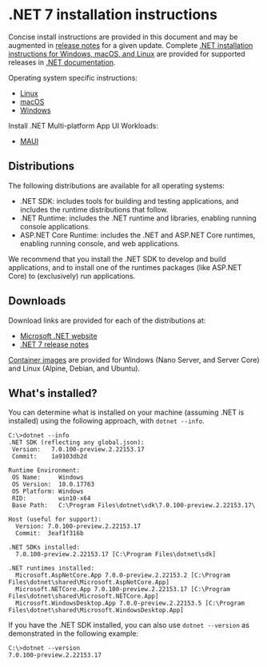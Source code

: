 # .NET 7 installation instructions

Concise install instructions are provided in this document and may be augmented in [release notes](README.md) for a given update. Complete [.NET installation instructions for Windows, macOS, and Linux](https://docs.microsoft.com/dotnet/core/install/) are provided for supported releases in [.NET documentation](https://docs.microsoft.com/dotnet).

Operating system specific instructions:

- [Linux](install-linux.md)
- [macOS](install-macos.md)
- [Windows](install-windows.md)

 Install .NET Multi-platform App UI Workloads: 
- [MAUI](install-maui.md)

## Distributions

The following distributions are available for all operating systems:

- .NET SDK: includes tools for building and testing applications, and includes the runtime distributions that follow.
- .NET Runtime: includes the .NET runtime and libraries, enabling running console applications.
- ASP.NET Core Runtime: includes the .NET and ASP.NET Core runtimes, enabling running console, and web applications.

We recommend that you install the .NET SDK to develop and build applications, and to install one of the runtimes packages (like ASP.NET Core) to (exclusively) run applications.

## Downloads

Download links are provided for each of the distributions at:

- [Microsoft .NET website](https://dotnet.microsoft.com/download/dotnet/7.0)
- [.NET 7 release notes](README.md)

[Container images](https://hub.docker.com/r/microsoft/dotnet/) are provided for Windows (Nano Server, and Server Core) and Linux (Alpine, Debian, and Ubuntu).

## What's installed?

You can determine what is installed on your machine (assuming .NET is installed) using the following approach, with `dotnet --info`.

```console
C:\>dotnet --info
.NET SDK (reflecting any global.json):
 Version:   7.0.100-preview.2.22153.17
 Commit:    1a9103db2d

Runtime Environment:
 OS Name:     Windows
 OS Version:  10.0.17763
 OS Platform: Windows
 RID:         win10-x64
 Base Path:   C:\Program Files\dotnet\sdk\7.0.100-preview.2.22153.17\

Host (useful for support):
  Version: 7.0.100-preview.2.22153.17
  Commit:  3eaf1f316b

.NET SDKs installed:
  7.0.100-preview.2.22153.17 [C:\Program Files\dotnet\sdk]

.NET runtimes installed:
  Microsoft.AspNetCore.App 7.0.0-preview.2.22153.2 [C:\Program Files\dotnet\shared\Microsoft.AspNetCore.App]
  Microsoft.NETCore.App 7.0.100-preview.2.22153.17 [C:\Program Files\dotnet\shared\Microsoft.NETCore.App]
  Microsoft.WindowsDesktop.App 7.0.0-preview.2.22153.5 [C:\Program Files\dotnet\shared\Microsoft.WindowsDesktop.App]
```

If you have the .NET SDK installed, you can also use `dotnet --version` as demonstrated in the following example:

```console
C:\>dotnet --version
7.0.100-preview.2.22153.17
```
